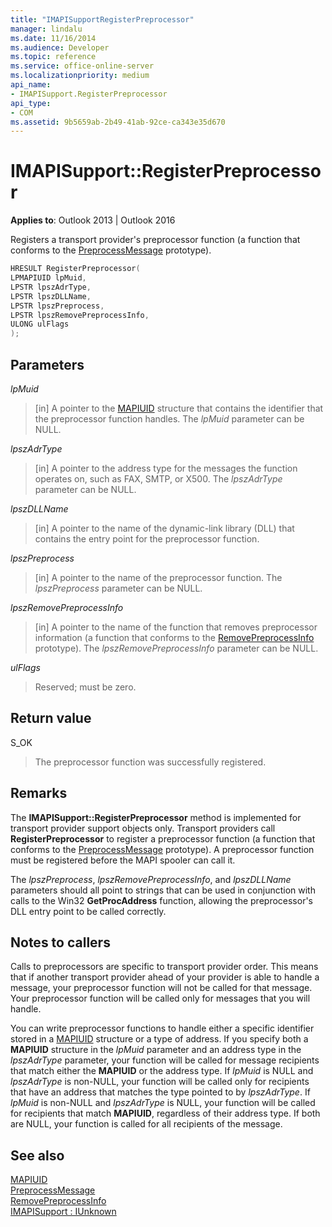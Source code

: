 ```yaml
---
title: "IMAPISupportRegisterPreprocessor" 
manager: lindalu
ms.date: 11/16/2014
ms.audience: Developer
ms.topic: reference
ms.service: office-online-server
ms.localizationpriority: medium
api_name:
- IMAPISupport.RegisterPreprocessor
api_type:
- COM
ms.assetid: 9b5659ab-2b49-41ab-92ce-ca343e35d670
---
```


# IMAPISupport::RegisterPreprocessor

**Applies to**: Outlook 2013 | Outlook 2016
  
Registers a transport provider's preprocessor function (a function that conforms to the [PreprocessMessage](preprocessmessage.md) prototype).
  
```cpp
HRESULT RegisterPreprocessor(
LPMAPIUID lpMuid,
LPSTR lpszAdrType,
LPSTR lpszDLLName,
LPSTR lpszPreprocess,
LPSTR lpszRemovePreprocessInfo,
ULONG ulFlags
);
```

## Parameters

 _lpMuid_
  
> [in] A pointer to the [MAPIUID](mapiuid.md) structure that contains the identifier that the preprocessor function handles. The _lpMuid_ parameter can be NULL.

 _lpszAdrType_
  
> [in] A pointer to the address type for the messages the function operates on, such as FAX, SMTP, or X500. The _lpszAdrType_ parameter can be NULL.

 _lpszDLLName_
  
> [in] A pointer to the name of the dynamic-link library (DLL) that contains the entry point for the preprocessor function.

 _lpszPreprocess_
  
> [in] A pointer to the name of the preprocessor function. The _lpszPreprocess_ parameter can be NULL.

 _lpszRemovePreprocessInfo_
  
> [in] A pointer to the name of the function that removes preprocessor information (a function that conforms to the [RemovePreprocessInfo](removepreprocessinfo.md) prototype). The _lpszRemovePreprocessInfo_ parameter can be NULL.

 _ulFlags_
  
> Reserved; must be zero.

## Return value

S_OK
  
> The preprocessor function was successfully registered.

## Remarks

The **IMAPISupport::RegisterPreprocessor** method is implemented for transport provider support objects only. Transport providers call **RegisterPreprocessor** to register a preprocessor function (a function that conforms to the [PreprocessMessage](preprocessmessage.md) prototype). A preprocessor function must be registered before the MAPI spooler can call it.
  
The _lpszPreprocess_, _lpszRemovePreprocessInfo_, and _lpszDLLName_ parameters should all point to strings that can be used in conjunction with calls to the Win32 **GetProcAddress** function, allowing the preprocessor's DLL entry point to be called correctly.
  
## Notes to callers

Calls to preprocessors are specific to transport provider order. This means that if another transport provider ahead of your provider is able to handle a message, your preprocessor function will not be called for that message. Your preprocessor function will be called only for messages that you will handle.
  
You can write preprocessor functions to handle either a specific identifier stored in a [MAPIUID](mapiuid.md) structure or a type of address. If you specify both a **MAPIUID** structure in the _lpMuid_ parameter and an address type in the _lpszAdrType_ parameter, your function will be called for message recipients that match either the **MAPIUID** or the address type. If _lpMuid_ is NULL and _lpszAdrType_ is non-NULL, your function will be called only for recipients that have an address that matches the type pointed to by _lpszAdrType_. If _lpMuid_ is non-NULL and _lpszAdrType_ is NULL, your function will be called for recipients that match **MAPIUID**, regardless of their address type. If both are NULL, your function is called for all recipients of the message.
  
## See also

[MAPIUID](mapiuid.md)  
[PreprocessMessage](preprocessmessage.md)  
[RemovePreprocessInfo](removepreprocessinfo.md)  
[IMAPISupport : IUnknown](imapisupportiunknown.md)
